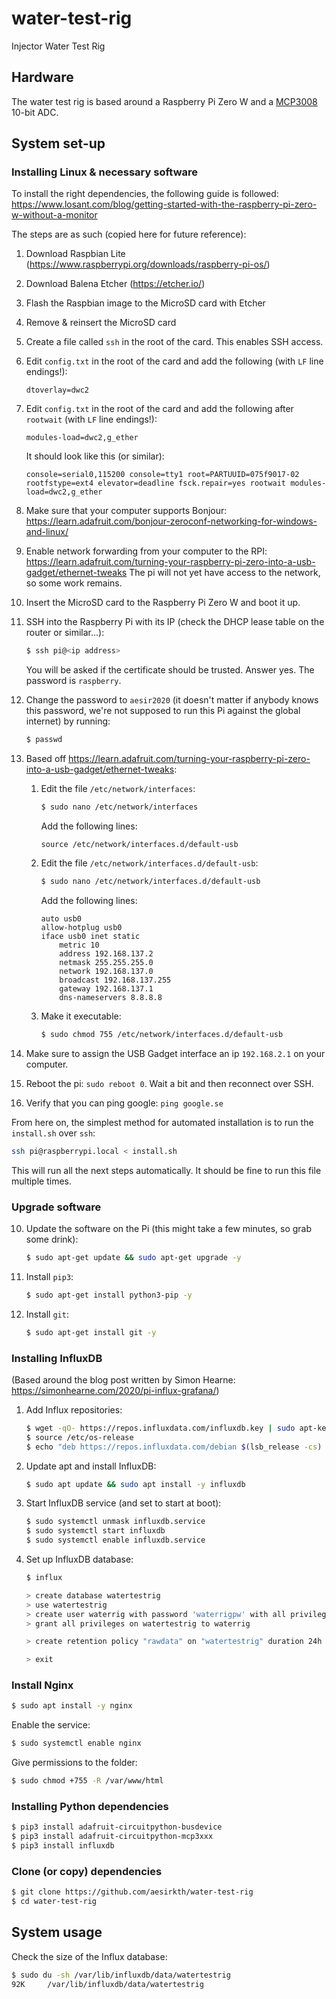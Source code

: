 # water-test-rig

Injector Water Test Rig

## Hardware

The water test rig is based around a Raspberry Pi Zero W and a [MCP3008](datasheets/MCP3008.pdf) 10-bit ADC.

## System set-up

### Installing Linux & necessary software

To install the right dependencies, the following guide is followed: https://www.losant.com/blog/getting-started-with-the-raspberry-pi-zero-w-without-a-monitor

The steps are as such (copied here for future reference):

1. Download Raspbian Lite (https://www.raspberrypi.org/downloads/raspberry-pi-os/)
2. Download Balena Etcher (https://etcher.io/)
3. Flash the Raspbian image to the MicroSD card with Etcher
4. Remove & reinsert the MicroSD card
5. Create a file called `ssh` in the root of the card. This enables SSH access.

6. Edit `config.txt` in the root of the card and add the following (with `LF` line endings!):

   ```
   dtoverlay=dwc2
   ```

7. Edit `config.txt` in the root of the card and add the following after `rootwait` (with `LF` line endings!):

   ```
   modules-load=dwc2,g_ether
   ```

   It should look like this (or similar):

   ```
   console=serial0,115200 console=tty1 root=PARTUUID=075f9017-02 rootfstype=ext4 elevator=deadline fsck.repair=yes rootwait modules-load=dwc2,g_ether
   ```

8. Make sure that your computer supports Bonjour: https://learn.adafruit.com/bonjour-zeroconf-networking-for-windows-and-linux/
9. Enable network forwarding from your computer to the RPI: https://learn.adafruit.com/turning-your-raspberry-pi-zero-into-a-usb-gadget/ethernet-tweaks
   The pi will not yet have access to the network, so some work remains.

10. Insert the MicroSD card to the Raspberry Pi Zero W and boot it up.
11. SSH into the Raspberry Pi with its IP (check the DHCP lease table on the router or similar...):
    ```bash
    $ ssh pi@<ip address>
    ```
    You will be asked if the certificate should be trusted. Answer yes.
    The password is `raspberry`.
12. Change the password to `aesir2020` (it doesn't matter if anybody knows this password, we're not supposed to run this Pi against the global internet) by running:

    ```bash
    $ passwd
    ```

13. Based off https://learn.adafruit.com/turning-your-raspberry-pi-zero-into-a-usb-gadget/ethernet-tweaks:

    1. Edit the file `/etc/network/interfaces`:

       ```bash
       $ sudo nano /etc/network/interfaces
       ```

       Add the following lines:

       ```
       source /etc/network/interfaces.d/default-usb
       ```

    1. Edit the file `/etc/network/interfaces.d/default-usb`:

       ```bash
       $ sudo nano /etc/network/interfaces.d/default-usb
       ```

       Add the following lines:

       ```
       auto usb0
       allow-hotplug usb0
       iface usb0 inet static
           metric 10
           address 192.168.137.2
           netmask 255.255.255.0
           network 192.168.137.0
           broadcast 192.168.137.255
           gateway 192.168.137.1
           dns-nameservers 8.8.8.8
       ```

    1. Make it executable:

       ```bash
       $ sudo chmod 755 /etc/network/interfaces.d/default-usb
       ```

14. Make sure to assign the USB Gadget interface an ip `192.168.2.1` on your computer.
15. Reboot the pi: `sudo reboot 0`. Wait a bit and then reconnect over SSH.
16. Verify that you can ping google: `ping google.se`

From here on, the simplest method for automated installation is to run the `install.sh` over `ssh`:

```bash
ssh pi@raspberrypi.local < install.sh
```

This will run all the next steps automatically. It should be fine to run this file multiple times.

### Upgrade software

10. Update the software on the Pi (this might take a few minutes, so grab some drink):
    ```bash
    $ sudo apt-get update && sudo apt-get upgrade -y
    ```
11. Install `pip3`:
    ```bash
    $ sudo apt-get install python3-pip -y
    ```
12. Install `git`:
    ```bash
    $ sudo apt-get install git -y
    ```

### Installing InfluxDB

(Based around the blog post written by Simon Hearne: https://simonhearne.com/2020/pi-influx-grafana/)

1. Add Influx repositories:

   ```bash
   $ wget -qO- https://repos.influxdata.com/influxdb.key | sudo apt-key    add -
   $ source /etc/os-release
   $ echo "deb https://repos.influxdata.com/debian $(lsb_release -cs)   stable" | sudo tee /etc/apt/sources.list.d/influxdb.list
   ```

2. Update apt and install InfluxDB:

   ```bash
   $ sudo apt update && sudo apt install -y influxdb
   ```

3. Start InfluxDB service (and set to start at boot):

   ```bash
   $ sudo systemctl unmask influxdb.service
   $ sudo systemctl start influxdb
   $ sudo systemctl enable influxdb.service
   ```

4. Set up InfluxDB database:

   ```bash
   $ influx

   > create database watertestrig
   > use watertestrig
   > create user waterrig with password 'waterrigpw' with all privileges
   > grant all privileges on watertestrig to waterrig

   > create retention policy "rawdata" on "watertestrig" duration 24h replication 1 default

   > exit
   ```

### Install Nginx

```bash
$ sudo apt install -y nginx
```

Enable the service:

```bash
$ sudo systemctl enable nginx
```

Give permissions to the folder:

```bash
$ sudo chmod +755 -R /var/www/html
```

### Installing Python dependencies

```bash
$ pip3 install adafruit-circuitpython-busdevice
$ pip3 install adafruit-circuitpython-mcp3xxx
$ pip3 install influxdb
```

### Clone (or copy) dependencies

```bash
$ git clone https://github.com/aesirkth/water-test-rig
$ cd water-test-rig
```

## System usage

Check the size of the Influx database:

```bash
$ sudo du -sh /var/lib/influxdb/data/watertestrig
92K     /var/lib/influxdb/data/watertestrig
```
